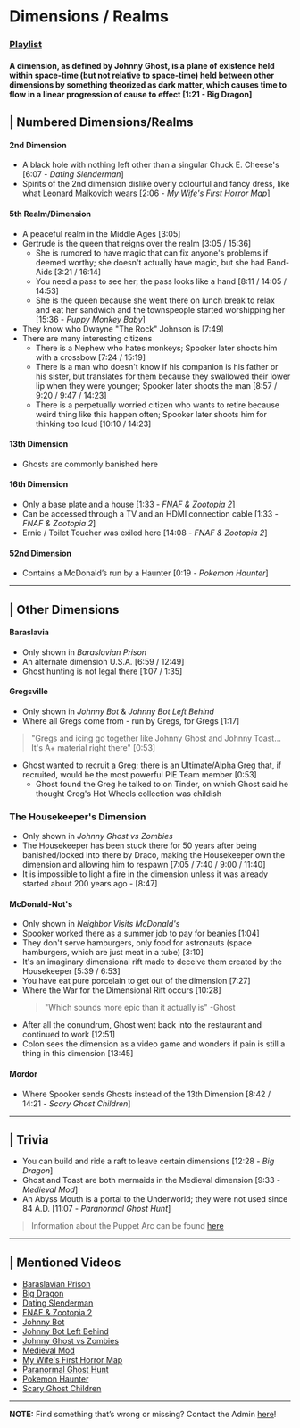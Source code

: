 # Dimensions / Realms  
### [Playlist](https://www.youtube.com/playlist?list=PLwljWXtmIKiQ6dsoaLZzYI3D9_3DXtC_B)
#### A dimension, as defined by Johnny Ghost, is a plane of existence held within space-time (but not relative to space-time) held between other dimensions by something theorized as dark matter, which causes time to flow in a linear progression of cause to effect \[1:21 - Big Dragon]


## | Numbered Dimensions/Realms
#### **2nd Dimension**
- A black hole with nothing left other than a singular Chuck E. Cheese's \[6:07 - *Dating Slenderman*]
- Spirits of the 2nd dimension dislike overly colourful and fancy dress, like what [Leonard Malkovich](../5.Characters/One-Use_Uncommon.md) wears \[2:06 - *My Wife's First Horror Map*]
#### **5th Realm/Dimension**
- A peaceful realm in the Middle Ages \[3:05]
- Gertrude is the queen that reigns over the realm \[3:05 / 15:36]
  - She is rumored to have magic that can fix anyone's problems if deemed worthy; she doesn't actually have magic, but she had Band-Aids \[3:21 / 16:14]
  - You need a pass to see her; the pass looks like a hand \[8:11 / 14:05 / 14:53]
  - She is the queen because she went there on lunch break to relax and eat her sandwich and the townspeople started worshipping her \[15:36 - *Puppy Monkey Baby*]
- They know who Dwayne "The Rock" Johnson is \[7:49]
- There are many interesting citizens
  - There is a Nephew who hates monkeys; Spooker later shoots him with a crossbow \[7:24 / 15:19]
  - There is a man who doesn't know if his companion is his father or his sister, but translates for them because they swallowed their lower lip when they were younger; Spooker later shoots the man \[8:57 / 9:20 / 9:47 / 14:23]
  - There is a perpetually worried citizen who wants to retire because weird thing like this happen often; Spooker later shoots him for thinking too loud \[10:10 / 14:23]
#### **13th Dimension**
-  Ghosts are commonly banished here
#### **16th Dimension**
- Only a base plate and a house \[1:33 - *FNAF & Zootopia 2*]
- Can be accessed through a TV and an HDMI connection cable \[1:33 - *FNAF & Zootopia 2*]
- Ernie / Toilet Toucher was exiled here \[14:08 - *FNAF & Zootopia 2*]
#### **52nd Dimension**
- Contains a McDonald’s run by a Haunter \[0:19 - *Pokemon Haunter*]

----

## | Other Dimensions  
#### **Baraslavia**
- Only shown in *Baraslavian Prison*
- An alternate dimension U.S.A. \[6:59 / 12:49]
- Ghost hunting is not legal there \[1:07 / 1:35]
#### **Gregsville**
- Only shown in *Johnny Bot* & *Johnny Bot Left Behind*
- Where all Gregs come from - run by Gregs, for Gregs \[1:17]
> "Gregs and icing go together like Johnny Ghost and Johnny Toast... It's A+ material right there" \[0:53]
- Ghost wanted to recruit a Greg; there is an Ultimate/Alpha Greg that, if recruited, would be the most powerful PIE Team member \[0:53]
  - Ghost found the Greg he talked to on Tinder, on which Ghost said he thought Greg's Hot Wheels collection was childish
### The Housekeeper's Dimension
- Only shown in *Johnny Ghost vs Zombies*
- The Housekeeper has been stuck there for 50 years after being banished/locked into there by Draco, making the Housekeeper own the dimension and allowing him to respawn \[7:05 / 7:40 / 9:00 / 11:40]
- It is impossible to light a fire in the dimension unless it was already started about 200 years ago - \[8:47]
#### **McDonald-Not's**
- Only shown in *Neighbor Visits McDonald's*
- Spooker worked there as a summer job to pay for beanies \[1:04]
- They don't serve hamburgers, only food for astronauts \(space hamburgers, which are just meat in a tube) \[3:10]
- It's an imaginary dimensional rift made to deceive them created by the Housekeeper \[5:39 / 6:53]
- You have eat pure porcelain to get out of the dimension \[7:27]
- Where the War for the Dimensional Rift occurs \[10:28]
  > "Which sounds more epic than it actually is" -Ghost
- After all the conundrum, Ghost went back into the restaurant and continued to work \[12:51]
- Colon sees the dimension as a video game and wonders if pain is still a thing in this dimension \[13:45]
#### **Mordor**
- Where Spooker sends Ghosts instead of the 13th Dimension [8:42 / 14:21 - *Scary Ghost Children*]

----

## | Trivia
- You can build and ride a raft to leave certain dimensions \[12:28 - *Big Dragon*]
- Ghost and Toast are both mermaids in the Medieval dimension \[9:33 - *Medieval Mod*]
- An Abyss Mouth is a portal to the Underworld; they were not used since 84 A.D. \[11:07 - *Paranormal Ghost Hunt*]

> Information about the Puppet Arc can be found [here](../chapter_4.md)

----

## | Mentioned Videos
- [Baraslavian Prison](https://youtu.be/acQ_AEIHW-M)
- [Big Dragon](https://youtu.be/nkWX5eoDSEk)
- [Dating Slenderman](https://youtu.be/iKCA4r6euXM)
- [FNAF & Zootopia 2](https://youtu.be/QIj9VgYm2Og)
- [Johnny Bot](https://youtu.be/I_8FpxwKSNo)
- [Johnny Bot Left Behind](https://youtu.be/B8utDaG1fsE)
- [Johnny Ghost vs Zombies]()
- [Medieval Mod](https://youtu.be/C9Gvs-3MxNY)
- [My Wife's First Horror Map](https://youtu.be/g46Bkr77ZOY)
- [Paranormal Ghost Hunt](https://youtu.be/VEq4ggHacoU)
- [Pokemon Haunter](https://youtu.be/FRtza_a-3Ks)
- [Scary Ghost Children](https://youtu.be/mUAbzwh5m6U)

----

**NOTE:** Find something that’s wrong or missing? Contact the Admin [here](../chapter_2.md)!